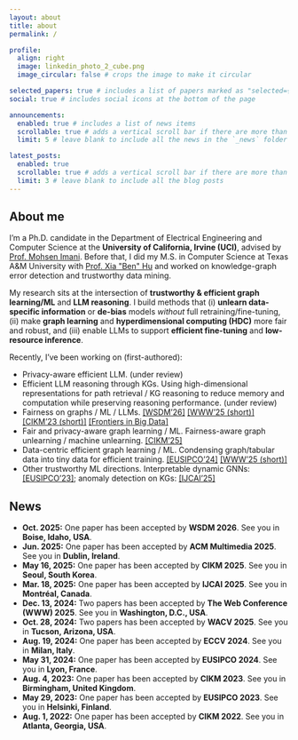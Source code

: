 ```yaml
---
layout: about
title: about
permalink: /

profile:
  align: right
  image: linkedin_photo_2_cube.png
  image_circular: false # crops the image to make it circular

selected_papers: true # includes a list of papers marked as "selected={true}"
social: true # includes social icons at the bottom of the page

announcements:
  enabled: true # includes a list of news items
  scrollable: true # adds a vertical scroll bar if there are more than 3 news items
  limit: 5 # leave blank to include all the news in the `_news` folder

latest_posts:
  enabled: true
  scrollable: true # adds a vertical scroll bar if there are more than 3 new posts items
  limit: 3 # leave blank to include all the blog posts
---
```

## About me

I’m a Ph.D. candidate in the Department of Electrical Engineering and Computer Science at the **University of California, Irvine (UCI)**, advised by [Prof. Mohsen Imani](http://www.mohsenimani.com/). Before that, I did my M.S. in Computer Science at Texas A&M University with [Prof. Xia "Ben" Hu](https://cs.rice.edu/~xh37/index.html) and worked on knowledge-graph error detection and trustworthy data mining.

My research sits at the intersection of **trustworthy & efficient graph learning/ML** and **LLM reasoning**. I build methods that (i) **unlearn data-specific information** or **de-bias** models *without* full retraining/fine-tuning, (ii) make **graph learning** and **hyperdimensional computing (HDC)** more fair and robust, and (iii) enable LLMs to support **efficient fine-tuning** and **low-resource inference**.

Recently, I’ve been working on (first-authored):

- Privacy-aware efficient LLM. (under review)
- Efficient LLM reasoning through KGs. Using high-dimensional representations for path retrieval / KG reasoning to reduce memory and computation while preserving reasoning performance. (under review)
- Fairness on graphs / ML / LLMs. [\[WSDM’26\]](https://yezil3.github.io/) [\[WWW’25 (short)\]](https://dl.acm.org/doi/pdf/10.1145/3701716.3715479) [\[CIKM’23 (short)\]](https://dl.acm.org/doi/pdf/10.1145/3583780.3615176) [\[Frontiers in Big Data\]](https://www.frontiersin.org/journals/big-data/articles/10.3389/fdata.2024.1489306/full)
- Fair and privacy-aware graph learning / ML. Fairness-aware graph unlearning / machine unlearning. [\[CIKM’25\]](https://yezil3.github.io/)
- Data-centric efficient graph learning / ML. Condensing graph/tabular data into tiny data for efficient training. [\[EUSIPCO’24\]](https://ieeexplore.ieee.org/stamp/stamp.jsp?tp=&arnumber=10715024) [\[WWW’25 (short)\]](https://dl.acm.org/doi/pdf/10.1145/3701716.3715566)
- Other trustworthy ML directions. Interpretable dynamic GNNs: [\[EUSIPCO’23\]](https://ieeexplore.ieee.org/stamp/stamp.jsp?tp=&arnumber=10289852); anomaly detection on KGs: [\[IJCAI’25\]](https://ijcai-preprints.s3.us-west-1.amazonaws.com/2025/8064.pdf)



## News

- **Oct. 2025:** One paper has been accepted by **WSDM 2026**. See you in **Boise, Idaho, USA**. 
- **Jun. 2025:** One paper has been accepted by **ACM Multimedia 2025**. See you in **Dublin, Ireland**. 
- **May 16, 2025:** One paper has been accepted by **CIKM 2025**. See you in **Seoul, South Korea**. 
- **Mar. 18, 2025:** One paper has been accepted by **IJCAI 2025**. See you in **Montréal, Canada**. 
- **Dec. 13, 2024:** Two papers has been accepted by **The Web Conference (WWW) 2025**. See you in **Washington, D.C., USA**.
- **Oct. 28, 2024:** Two papers has been accepted by **WACV 2025**. See you in **Tucson, Arizona, USA**. 
- **Aug. 19, 2024:** One paper has been accepted by **ECCV 2024**. See you in **Milan, Italy**.
- **May 31, 2024:** One paper has been accepted by **EUSIPCO 2024**. See you in **Lyon, France**. 
- **Aug. 4, 2023:** One paper has been accepted by **CIKM 2023**. See you in **Birmingham, United Kingdom**. 
- **May 29, 2023:** One paper has been accepted by **EUSIPCO 2023**. See you in **Helsinki, Finland**. 
- **Aug. 1, 2022:** One paper has been accepted by **CIKM 2022**. See you in **Atlanta, Georgia, USA**. 

